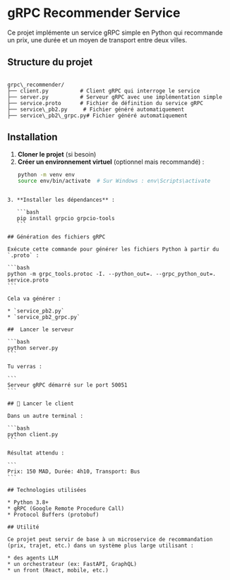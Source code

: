 # gRPC Recommender Service

Ce projet implémente un service gRPC simple en Python qui recommande un prix, une durée et un moyen de transport entre deux villes.

## Structure du projet

```

grpc\_recommender/
├── client.py          # Client gRPC qui interroge le service
├── server.py          # Serveur gRPC avec une implémentation simple
├── service.proto      # Fichier de définition du service gRPC
├── service\_pb2.py     # Fichier généré automatiquement
├── service\_pb2\_grpc.py# Fichier généré automatiquement

````

## Installation

1. **Cloner le projet** (si besoin)  
2. **Créer un environnement virtuel** (optionnel mais recommandé) :
   ```bash
   python -m venv env
   source env/bin/activate  # Sur Windows : env\Scripts\activate
````

3. **Installer les dépendances** :

   ```bash
   pip install grpcio grpcio-tools
   ```

## Génération des fichiers gRPC

Exécute cette commande pour générer les fichiers Python à partir du `.proto` :

```bash
python -m grpc_tools.protoc -I. --python_out=. --grpc_python_out=. service.proto
```

Cela va générer :

* `service_pb2.py`
* `service_pb2_grpc.py`

##  Lancer le serveur

```bash
python server.py
```

Tu verras :

```
Serveur gRPC démarré sur le port 50051
```

## 📡 Lancer le client

Dans un autre terminal :

```bash
python client.py
```

Résultat attendu :

```
Prix: 150 MAD, Durée: 4h10, Transport: Bus
```

## Technologies utilisées

* Python 3.8+
* gRPC (Google Remote Procedure Call)
* Protocol Buffers (protobuf)

## Utilité

Ce projet peut servir de base à un microservice de recommandation (prix, trajet, etc.) dans un système plus large utilisant :

* des agents LLM
* un orchestrateur (ex: FastAPI, GraphQL)
* un front (React, mobile, etc.)


